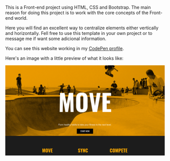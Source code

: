 <p>This is a Front-end project using HTML, CSS and Bootstrap. The main reason for doing this project is to work with the core concepts of the Front-end world. </p>

<p>Here you will find an excellent way to centralize elements either vertically and horizontally. Fell free to use this template in your own project or to message me if want some adicional information.</p>

<p>You can see this website working in my <a href="http://codepen.io/LuKrebs/full/qrLLqZ/">CodePen profile</a>.</p>

<p>Here's an image with a little preview of what it looks like:</p>

<a href="http://codepen.io/LuKrebs/full/qrLLqZ/"><img src="img/move.png"></a>
